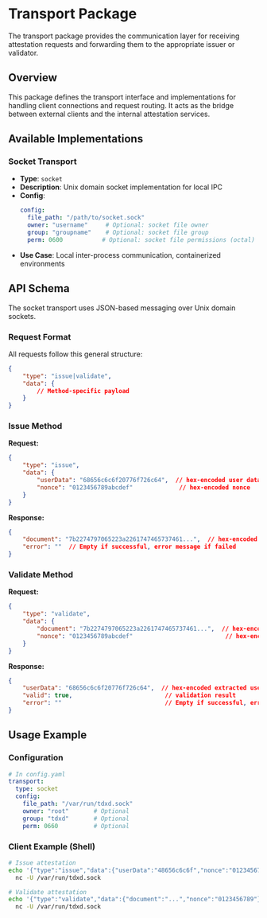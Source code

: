 # Transport Package

The transport package provides the communication layer for receiving attestation requests and forwarding them to the appropriate issuer or validator.

## Overview

This package defines the transport interface and implementations for handling client connections and request routing. It acts as the bridge between external clients and the internal attestation services.

## Available Implementations

### Socket Transport
- **Type**: `socket`
- **Description**: Unix domain socket implementation for local IPC
- **Config**:
  ```yaml
  config:
    file_path: "/path/to/socket.sock"
    owner: "username"     # Optional: socket file owner
    group: "groupname"    # Optional: socket file group  
    perm: 0600           # Optional: socket file permissions (octal)
  ```
- **Use Case**: Local inter-process communication, containerized environments

## API Schema

The socket transport uses JSON-based messaging over Unix domain sockets.

### Request Format

All requests follow this general structure:
```json
{
    "type": "issue|validate",
    "data": {
        // Method-specific payload
    }
}
```

### Issue Method

**Request:**
```json
{
    "type": "issue",
    "data": {
        "userData": "68656c6c6f20776f726c64",  // hex-encoded user data
        "nonce": "0123456789abcdef"             // hex-encoded nonce
    }
}
```

**Response:**
```json
{
    "document": "7b2274797065223a2261747465737461...",  // hex-encoded attestation document
    "error": ""  // Empty if successful, error message if failed
}
```

### Validate Method

**Request:**
```json
{
    "type": "validate",
    "data": {
        "document": "7b2274797065223a2261747465737461...",  // hex-encoded attestation document
        "nonce": "0123456789abcdef"                          // hex-encoded nonce
    }
}
```

**Response:**
```json
{
    "userData": "68656c6c6f20776f726c64",  // hex-encoded extracted user data
    "valid": true,                          // validation result
    "error": ""                             // Empty if successful, error message if failed
}
```

## Usage Example

### Configuration
```yaml
# In config.yaml
transport:
  type: socket
  config:
    file_path: "/var/run/tdxd.sock"
    owner: "root"       # Optional
    group: "tdxd"       # Optional
    perm: 0660          # Optional
```

### Client Example (Shell)
```bash
# Issue attestation
echo '{"type":"issue","data":{"userData":"48656c6c6f","nonce":"0123456789"}}' | \
  nc -U /var/run/tdxd.sock

# Validate attestation
echo '{"type":"validate","data":{"document":"...","nonce":"0123456789"}}' | \
  nc -U /var/run/tdxd.sock
```
